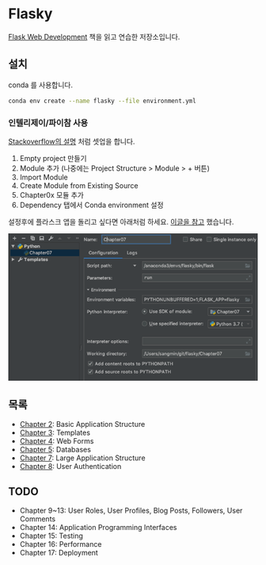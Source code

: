 # Flasky

[Flask Web Development](https://github.com/miguelgrinberg/flasky) 책을 읽고 연습한 저장소입니다.

## 설치

conda 를 사용합니다.

```bash
conda env create --name flasky --file environment.yml
```

### 인텔리제이/파이참 사용

[Stackoverflow의 설명](https://stackoverflow.com/questions/8774024/intellij-working-on-multiple-projects) 처럼 셋업을 합니다.

1. Empty project 만들기
2. Module 추가 (나중에는 Project Structure > Module > + 버튼)
3. Import Module
4. Create Module from Existing Source
5. Chapter0x 모듈 추가
6. Dependency 탭에서 Conda environment 설정

설정후에 플라스크 앱을 돌리고 싶다면 아래처럼 하세요. [이글을 참고](https://github.com/pallets/flask/blob/master/docs/cli.rst) 했습니다.

![Run](intellij-run.png)

## 목록

- [Chapter 2](Chapter02): Basic Application Structure
- [Chapter 3](Chapter03): Templates
- [Chapter 4](Chapter04): Web Forms
- [Chapter 5](Chapter05): Databases
- [Chapter 7](Chapter07): Large Application Structure
- [Chapter 8](Chapter08): User Authentication

## TODO

- Chapter 9~13: User Roles, User Profiles, Blog Posts, Followers, User Comments
- Chapter 14: Application Programming Interfaces
- Chapter 15: Testing
- Chapter 16: Performance
- Chapter 17: Deployment
